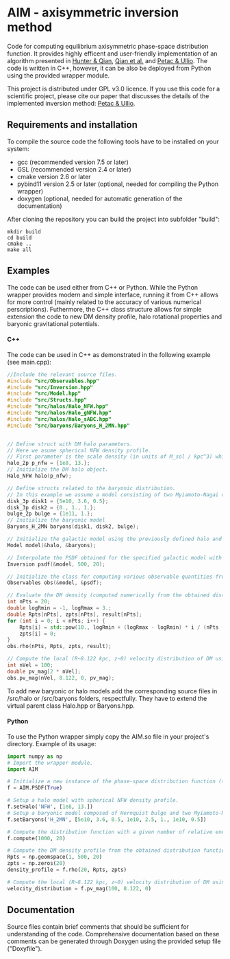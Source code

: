 # AIM - axisymmetric inversion method

Code for computing equilibrium axisymmetric phase-space distribution function. It provides highly efficent and user-friendly implementation of an algorithm presented in [Hunter \& Qian](https://academic.oup.com/mnras/article/262/2/401/1161204), [Qian et al.](https://academic.oup.com/mnras/article/274/2/602/2896126) and [Petac \& Ullio](https://journals.aps.org/prd/abstract/10.1103/PhysRevD.99.043003). The code is written in C++, however, it can be also be deployed from Python using the provided wrapper module.

This project is distributed under GPL v3.0 licence. If you use this code for a scientific project, please cite our paper that discusses the details of the implemented inversion method: [Petac \& Ullio](https://journals.aps.org/prd/abstract/10.1103/PhysRevD.99.043003).

## Requirements and installation

To compile the source code the following tools have to be installed on your system:
* gcc (recommended version 7.5 or later)
* GSL (recommended version 2.4 or later)
* cmake version 2.6 or later
* pybind11 version 2.5 or later (optional, needed for compiling the Python wrapper)
* doxygen (optional, needed for automatic generation of the documentation)

After cloning the repository you can build the project into subfolder "build":

```terminal
mkdir build
cd build
cmake ..
make all
```

## Examples

The code can be used either from C++ or Python. While the Python wrapper provides modern and simple interface, running it from C++ allows for more control (mainly related to the accuracy of various numerical perscriptions). Futhermore, the C++ class structure allows for simple extension the code to new DM density profile, halo rotational properties and baryonic gravitational potentials.

#### C++

The code can be used in C++ as demonstrated in the following example (see main.cpp):


```c++
//Include the relevant source files.
#include "src/Observables.hpp"
#include "src/Inversion.hpp"
#include "src/Model.hpp"
#include "src/Structs.hpp"
#include "src/halos/Halo_NFW.hpp"
#include "src/halos/Halo_gNFW.hpp"
#include "src/halos/Halo_sABC.hpp"
#include "src/baryons/Baryons_H_2MN.hpp"


// Define struct with DM halo parameters.
// Here we asume spherical NFW density profile.
// First parameter is the scale density (in units of M_sol / kpc^3) while the second parameter is scale density (in units of kpc).
halo_2p p_nfw = {1e8, 13.};
// Initialize the DM halo object.
Halo_NFW halo(p_nfw);

// Define structs related to the baryonic distribution.
// In this example we assume a model consisting of two Myiamoto-Nagai disks (first parameter is the disk mass in units of M_sol,+ while the second and third parameters are scale length and scale height in units of kpc) and a spherical Hernquist bulge (first parameter is the bulge mass in units of M_sol while the second parameter is the scale lenght in units of kpc).
disk_3p disk1 = {5e10, 3.6, 0.5};
disk_3p disk2 = {0., 1., 1.};
bulge_2p bulge = {1e11, 1.};
// Initialize the baryonic model
Baryons_H_2MN baryons(disk1, disk2, bulge);

// Initialize the galactic model using the previously defined halo and baryons.
Model model(&halo, &baryons);

// Interpolate the PSDF obtained for the specified galactic model with given number of relative energy and angular momentum points.
Inversion psdf(&model, 500, 20);

// Initialize the class for computing various observable quantities from the PSDF (namely DM density and various projections of the velocity distribution).
Observables obs(&model, &psdf);

// Evaluate the DM density (computed numerically from the obtained distribution function) in 20 points along the radial direciton.
int nPts = 20;
double logRmin = -1, logRmax = 3.;
double Rpts[nPts], zpts[nPts], result[nPts];
for (int i = 0; i < nPts; i++) {
    Rpts[i] = std::pow(10., logRmin + (logRmax - logRmin) * i / (nPts - 1));
    zpts[i] = 0;
}
obs.rho(nPts, Rpts, zpts, result);

// Compute the local (R~8.122 kpc, z~0) velocity distribution of DM using 100 velocity points.
int nVel = 100;
double pv_mag[2 * nVel];
obs.pv_mag(nVel, 8.122, 0, pv_mag);
```

To add new baryonic or halo models add the corresponding source files in /src/halo or /src/baryons folders, respectfully. They have to extend the virtual parent class Halo.hpp or Baryons.hpp.

#### Python

To use the Python wrapper simply copy the AIM.so file in your project's directory. Example of its usage:

```python
import numpy as np
# Import the wrapper module.
import AIM

# Initialize a new instance of the phase-space distribution function (the argument controls weather you want verbose output or not).
f = AIM.PSDF(True)

# Setup a halo model with spherical NFW density profile.
f.setHalo('NFW', [1e8, 13.])
# Setup a baryonic model composed of Hernquist bulge and two Myiamoto-Nagai disks.
f.setBaryons('H_2MN', [5e10, 3.6, 0.5, 1e10, 2.5, 1., 1e10, 0.5])

# Compute the distribution function with a given number of relative energy and angular momentum points.
f.compute(1000, 20)

# Compute the DM density profile from the obtained distribution function in 20 radial points.
Rpts = np.geomspace(1, 500, 20)
zpts = np.zeros(20)
density_profile = f.rho(20, Rpts, zpts)

# Compute the local (R~8.122 kpc, z~0) velocity distribution of DM using 100 velocity points.
velocity_distribution = f.pv_mag(100, 8.122, 0)
```

## Documentation

Source files contain brief comments that should be sufficient for understanding of the code. Comprehensive documentation based on these comments can be generated through Doxygen using the provided setup file ("Doxyfile").
